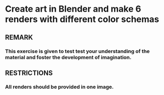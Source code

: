 # Create art in Blender and make 6 renders with different color schemas 
## REMARK 
### This exercise is given to test test your understanding of the material and foster the development of imagination.
## RESTRICTIONS 
### All renders should be provided in one image.

